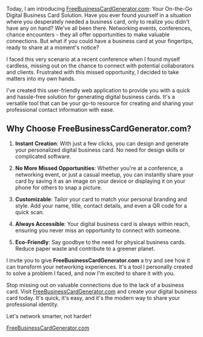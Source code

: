 Today, I am introducing [FreeBusinessCardGenerator.com](https://www.freebusinesscardgenerator.com): Your On-the-Go Digital Business Card Solution. Have you ever found yourself in a situation where you desperately needed a business card, only to realize you didn't have any on hand? We've all been there. Networking events, conferences, chance encounters - they all offer opportunities to make valuable connections. But what if you could have a business card at your fingertips, ready to share at a moment's notice?

I faced this very scenario at a recent conference when I found myself cardless, missing out on the chance to connect with potential collaborators and clients. Frustrated with this missed opportunity, I decided to take matters into my own hands.

I've created this user-friendly web application to provide you with a quick and hassle-free solution for generating digital business cards. It's a versatile tool that can be your go-to resource for creating and sharing your professional contact information with ease.

## Why Choose FreeBusinessCardGenerator.com?

1. **Instant Creation**: With just a few clicks, you can design and generate your personalized digital business card. No need for design skills or complicated software.

2. **No More Missed Opportunities**: Whether you're at a conference, a networking event, or just a casual meetup, you can instantly share your card by saving it as an image on your device or displaying it on your phone for others to snap a picture.

3. **Customizable**: Tailor your card to match your personal branding and style. Add your name, title, contact details, and even a QR code for a quick scan.

4. **Always Accessible**: Your digital business card is always within reach, ensuring you never miss an opportunity to connect with someone.

5. **Eco-Friendly**: Say goodbye to the need for physical business cards. Reduce paper waste and contribute to a greener planet.

I invite you to give **FreeBusinessCardGenerator.com** a try and see how it can transform your networking experiences. It's a tool I personally created to solve a problem I faced, and now I'm excited to share it with you.

Stop missing out on valuable connections due to the lack of a business card. Visit [FreeBusinessCardGenerator.com](https://www.freebusinesscardgenerator.com) and create your digital business card today. It's quick, it's easy, and it's the modern way to share your professional identity.

Let's network smarter, not harder!

[FreeBusinessCardGenerator.com](https://www.freebusinesscardgenerator.com)
